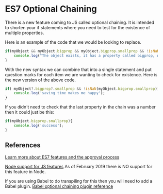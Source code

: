 # ES7 Optional Chaining

There is a new feature coming to JS called optional chaining. It is intended to shorten your if statements where you need to test for the existence of multiple properties.

Here is an example of the code that we would be looking to replace.

```js
if(myObject && myObject.bigprop && myObject.bigprop.smallprop && !isNaN(myObject.bigprop.smallprop) )
    console.log("The object exists, it has a property called bigprop, which in turn contains a property called smallprop, and smallprop is a number");
}
```

With the new syntax we can combine that into a single statement and put question marks for each item we are wanting to check for existence. Here is the new version of the above code.

```js
if( myObject?.bigprop?.smallprop && !isNaN(myObject.bigprop.smallprop)){
    console.log('saving time makes me happy');
}
```

If you didn't need to check that the last property in the chain was a number then it could just be this:

```js
if(myObject.bigprop.smallprop){
    console.log('success');
}
```

## References

[Learn more about ES7 features and the approval process](https://medium.freecodecamp.org/here-are-three-upcoming-changes-to-javascript-that-youll-love-387bce1bfb0b)

[Node support for JS features](https://node.green/) As of February 2019 there is NO support for this feature in Node.

If you are using Babel to do transpiling for this then you will need to add a Babel plugin. [Babel optional chaining plugin reference](https://babeljs.io/docs/en/babel-plugin-proposal-optional-chaining)
